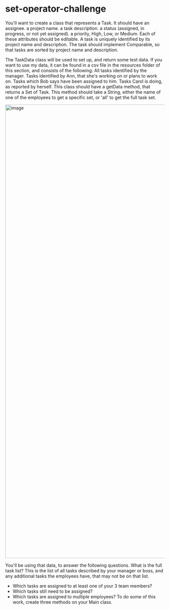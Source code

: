 # set-operator-challenge
You'll want to create a class that represents a Task.
It should have
an assignee.
a project name.
a task description.
a status (assigned, in progress, or not yet assigned).
a priority, High, Low, or Medium.
Each of these attributes should be editable.
A task is uniquely identified by its project name and description.
The task should implement Comparable, so that tasks are sorted by project name and description.

The TaskData class will be used to set up, and return some test data.
If you want to use my data, it can be found in a csv file in the resources folder of this section, and consists of the following:
All tasks identified by the manager.
Tasks identified by Ann, that she's working on or plans to work on.
Tasks which Bob says have been assigned to him.
Tasks Carol is doing, as reported by herself.
This class should have a getData method, that returns a Set of Task.   This method should take a String, either the name of one of the employees to get a specific set, or 'all' to get the full task set.

<img width="1430" alt="image" src="https://github.com/sedeeman/set-operator-challenge/assets/119731054/d227b7ee-f861-4aa6-8fdc-146cea7b411f">


You'll be using that data, to answer the following questions.
What is the full task list? This is the list of all tasks described by your manager or boss, and any additional tasks the employees have, that may not be on that list.
* Which tasks are assigned to at least one of your 3 team members?
* Which tasks still need to be assigned? 
* Which tasks are assigned to multiple employees?
To do some of this work, create three methods on your Main class.
